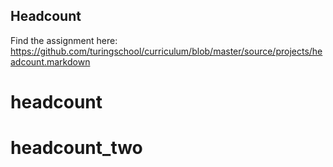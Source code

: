 ## Headcount

Find the assignment here: https://github.com/turingschool/curriculum/blob/master/source/projects/headcount.markdown
# headcount
# headcount_two
